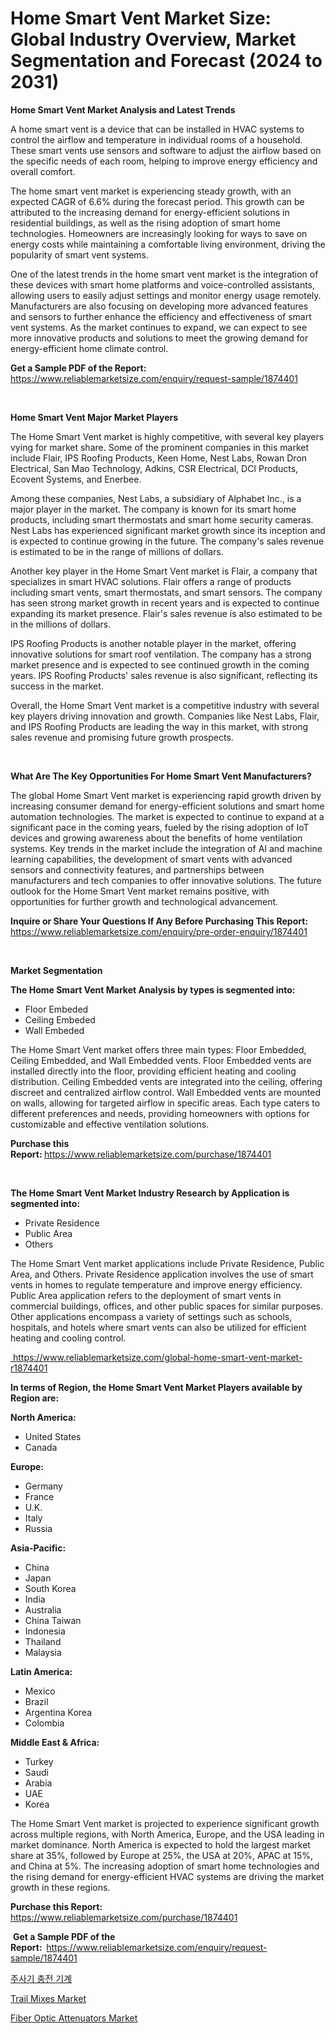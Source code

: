<p><h1>Home Smart Vent Market Size: Global Industry Overview, Market Segmentation and Forecast (2024 to 2031)</h1></p><p><strong>Home Smart Vent Market Analysis and Latest Trends</strong></p>
<p><p>A home smart vent is a device that can be installed in HVAC systems to control the airflow and temperature in individual rooms of a household. These smart vents use sensors and software to adjust the airflow based on the specific needs of each room, helping to improve energy efficiency and overall comfort.</p><p>The home smart vent market is experiencing steady growth, with an expected CAGR of 6.6% during the forecast period. This growth can be attributed to the increasing demand for energy-efficient solutions in residential buildings, as well as the rising adoption of smart home technologies. Homeowners are increasingly looking for ways to save on energy costs while maintaining a comfortable living environment, driving the popularity of smart vent systems.</p><p>One of the latest trends in the home smart vent market is the integration of these devices with smart home platforms and voice-controlled assistants, allowing users to easily adjust settings and monitor energy usage remotely. Manufacturers are also focusing on developing more advanced features and sensors to further enhance the efficiency and effectiveness of smart vent systems. As the market continues to expand, we can expect to see more innovative products and solutions to meet the growing demand for energy-efficient home climate control.</p></p>
<p><strong>Get a Sample PDF of the Report:&nbsp;</strong> <a href="https://www.reliablemarketsize.com/enquiry/request-sample/1874401">https://www.reliablemarketsize.com/enquiry/request-sample/1874401</a></p>
<p>&nbsp;</p>
<p><strong>Home Smart Vent Major Market Players</strong></p>
<p><p>The Home Smart Vent market is highly competitive, with several key players vying for market share. Some of the prominent companies in this market include Flair, IPS Roofing Products, Keen Home, Nest Labs, Rowan Dron Electrical, San Mao Technology, Adkins, CSR Electrical, DCI Products, Ecovent Systems, and Enerbee.</p><p>Among these companies, Nest Labs, a subsidiary of Alphabet Inc., is a major player in the market. The company is known for its smart home products, including smart thermostats and smart home security cameras. Nest Labs has experienced significant market growth since its inception and is expected to continue growing in the future. The company's sales revenue is estimated to be in the range of millions of dollars.</p><p>Another key player in the Home Smart Vent market is Flair, a company that specializes in smart HVAC solutions. Flair offers a range of products including smart vents, smart thermostats, and smart sensors. The company has seen strong market growth in recent years and is expected to continue expanding its market presence. Flair's sales revenue is also estimated to be in the millions of dollars.</p><p>IPS Roofing Products is another notable player in the market, offering innovative solutions for smart roof ventilation. The company has a strong market presence and is expected to see continued growth in the coming years. IPS Roofing Products' sales revenue is also significant, reflecting its success in the market.</p><p>Overall, the Home Smart Vent market is a competitive industry with several key players driving innovation and growth. Companies like Nest Labs, Flair, and IPS Roofing Products are leading the way in this market, with strong sales revenue and promising future growth prospects.</p></p>
<p>&nbsp;</p>
<p><strong>What Are The Key Opportunities For Home Smart Vent Manufacturers?</strong></p>
<p><p>The global Home Smart Vent market is experiencing rapid growth driven by increasing consumer demand for energy-efficient solutions and smart home automation technologies. The market is expected to continue to expand at a significant pace in the coming years, fueled by the rising adoption of IoT devices and growing awareness about the benefits of home ventilation systems. Key trends in the market include the integration of AI and machine learning capabilities, the development of smart vents with advanced sensors and connectivity features, and partnerships between manufacturers and tech companies to offer innovative solutions. The future outlook for the Home Smart Vent market remains positive, with opportunities for further growth and technological advancement.</p></p>
<p><strong>Inquire or Share Your Questions If Any Before Purchasing This Report:</strong> <a href="https://www.reliablemarketsize.com/enquiry/pre-order-enquiry/1874401">https://www.reliablemarketsize.com/enquiry/pre-order-enquiry/1874401</a></p>
<p>&nbsp;</p>
<p><strong>Market Segmentation</strong></p>
<p><strong>The Home Smart Vent Market Analysis by types is segmented into:</strong></p>
<p><ul><li>Floor Embeded</li><li>Ceiling Embeded</li><li>Wall Embeded</li></ul></p>
<p><p>The Home Smart Vent market offers three main types: Floor Embedded, Ceiling Embedded, and Wall Embedded vents. Floor Embedded vents are installed directly into the floor, providing efficient heating and cooling distribution. Ceiling Embedded vents are integrated into the ceiling, offering discreet and centralized airflow control. Wall Embedded vents are mounted on walls, allowing for targeted airflow in specific areas. Each type caters to different preferences and needs, providing homeowners with options for customizable and effective ventilation solutions.</p></p>
<p><strong>Purchase this Report:&nbsp;</strong><a href="https://www.reliablemarketsize.com/purchase/1874401">https://www.reliablemarketsize.com/purchase/1874401</a></p>
<p>&nbsp;</p>
<p><strong>The Home Smart Vent Market Industry Research by Application is segmented into:</strong></p>
<p><ul><li>Private Residence</li><li>Public Area</li><li>Others</li></ul></p>
<p><p>The Home Smart Vent market applications include Private Residence, Public Area, and Others. Private Residence application involves the use of smart vents in homes to regulate temperature and improve energy efficiency. Public Area application refers to the deployment of smart vents in commercial buildings, offices, and other public spaces for similar purposes. Other applications encompass a variety of settings such as schools, hospitals, and hotels where smart vents can also be utilized for efficient heating and cooling control.</p></p>
<p><a href="https://www.reliablemarketsize.com/global-home-smart-vent-market-r1874401">&nbsp;https://www.reliablemarketsize.com/global-home-smart-vent-market-r1874401</a></p>
<p><strong>In terms of Region, the Home Smart Vent Market Players available by Region are:</strong></p>
<p>
    <p> <strong> North America: </strong>
        <ul>
            <li>United States</li>
            <li>Canada</li>
        </ul>
        </p> 
    <p> <strong> Europe: </strong>
        <ul>
            <li>Germany</li>
            <li>France</li>
            <li>U.K.</li>
            <li>Italy</li>
            <li>Russia</li>
        </ul>
        </p> 
    <p> <strong> Asia-Pacific: </strong>
        <ul>
            <li>China</li>
            <li>Japan</li>
            <li>South Korea</li>
            <li>India</li>
            <li>Australia</li>
            <li>China Taiwan</li>
            <li>Indonesia</li>
            <li>Thailand</li>
            <li>Malaysia</li>
        </ul>
        </p> 
    <p> <strong> Latin America: </strong>
        <ul>
            <li>Mexico</li>
            <li>Brazil</li>
            <li>Argentina Korea</li>
            <li>Colombia</li>
        </ul>
        </p> 
    <p> <strong> Middle East & Africa: </strong>
        <ul>
            <li>Turkey</li>
            <li>Saudi</li>
            <li>Arabia</li>
            <li>UAE</li>
            <li>Korea</li>
        </ul>
    </p>
    </p>
<p><p>The Home Smart Vent market is projected to experience significant growth across multiple regions, with North America, Europe, and the USA leading in market dominance. North America is expected to hold the largest market share at 35%, followed by Europe at 25%, the USA at 20%, APAC at 15%, and China at 5%. The increasing adoption of smart home technologies and the rising demand for energy-efficient HVAC systems are driving the market growth in these regions.</p></p>
<p><strong>Purchase this Report: </strong><a href="https://www.reliablemarketsize.com/purchase/1874401">https://www.reliablemarketsize.com/purchase/1874401</a></p>
<p>&nbsp;<strong>Get a Sample PDF of the Report:&nbsp;&nbsp;</strong><a href="https://www.reliablemarketsize.com/enquiry/request-sample/1874401">https://www.reliablemarketsize.com/enquiry/request-sample/1874401</a></p>
<p><strong></strong></p>
<p><p><a href="https://github.com/KellyLyncyh543964/Market-Research-Report-List-3/blob/main/125351248045.md">주사기 충전 기계</a></p><p><a href="https://github.com/lukmanduiky01/Market-Research-Report-List-1/blob/main/trail-mixes-market.md">Trail Mixes Market</a></p><p><a href="https://issuu.com/reportprime-2/docs/fiber-optic-attenuators-market-size-2030.pptx">Fiber Optic Attenuators Market</a></p></p>